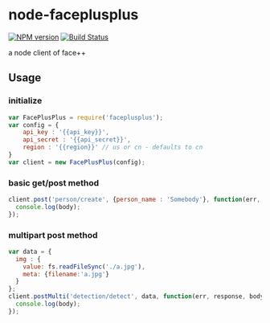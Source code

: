 node-faceplusplus
=================

  [![NPM version](https://badge.fury.io/js/faceplusplus.svg)](http://badge.fury.io/js/faceplusplus)
  [![Build Status](https://travis-ci.org/shen2/node-faceplusplus.svg?branch=master)](https://travis-ci.org/shen2/node-faceplusplus)

a node client of face++

## Usage

### initialize
```javascript
var FacePlusPlus = require('faceplusplus');
var config = {
	api_key : '{{api_key}}',
	api_secret : '{{api_secret}}',
	region : '{{region}}' // us or cn - defaults to cn
}
var client = new FacePlusPlus(config);
```

### basic get/post method

```javascript
client.post('person/create', {person_name : 'Somebody'}, function(err, response, body){
  console.log(body);
});
```

### multipart post method
```javascript
var data = {
  img : {
    value: fs.readFileSync('./a.jpg'), 
    meta: {filename:'a.jpg'}
  }
};
client.postMulti('detection/detect', data, function(err, response, body){
  console.log(body);
});
```
